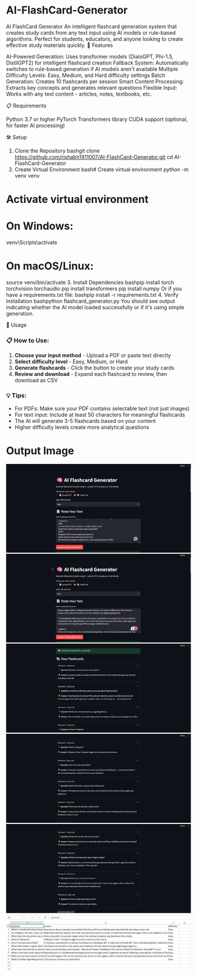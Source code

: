 # AI-FlashCard-Generator

AI FlashCard Generator
An intelligent flashcard generation system that creates study cards from any text input using AI models or rule-based algorithms. Perfect for students, educators, and anyone looking to create effective study materials quickly.
🚀 Features

AI-Powered Generation: Uses transformer models (DialoGPT, Phi-1.5, DistilGPT2) for intelligent flashcard creation
Fallback System: Automatically switches to rule-based generation if AI models aren't available
Multiple Difficulty Levels: Easy, Medium, and Hard difficulty settings
Batch Generation: Creates 10 flashcards per session
Smart Content Processing: Extracts key concepts and generates relevant questions
Flexible Input: Works with any text content - articles, notes, textbooks, etc.

📋 Requirements

Python 3.7 or higher
PyTorch
Transformers library
CUDA support (optional, for faster AI processing)

🛠️ Setup
1. Clone the Repository
bashgit clone https://github.com/rishabh1911007/AI-FlashCard-Generator.git
cd AI-FlashCard-Generator
2. Create Virtual Environment
bash# Create virtual environment
python -m venv venv

# Activate virtual environment
# On Windows:
venv\Scripts\activate

# On macOS/Linux:
source venv/bin/activate
3. Install Dependencies
bashpip install torch torchvision torchaudio
pip install transformers
pip install numpy
Or if you have a requirements.txt file:
bashpip install -r requirements.txt
4. Verify Installation
bashpython flashcard_generator.py
You should see output indicating whether the AI model loaded successfully or if it's using simple generation.

📖 Usage
### 📋 How to Use:
1. **Choose your input method** - Upload a PDF or paste text directly
2. **Select difficulty level** - Easy, Medium, or Hard
3. **Generate flashcards** - Click the button to create your study cards
4. **Review and download** - Expand each flashcard to review, then download as CSV

### 💡 Tips:
- For PDFs: Make sure your PDF contains selectable text (not just images)
- For text input: Include at least 50 characters for meaningful flashcards
- The AI will generate 3-5 flashcards based on your content
- Higher difficulty levels create more analytical questions

# Output Image
![1](Output/1.png)
![2](Output/2.png)
![3](Output/3.png)
![4](Output/4.png)
![5](Output/5.png)
![CSV](Output/CSV.png)